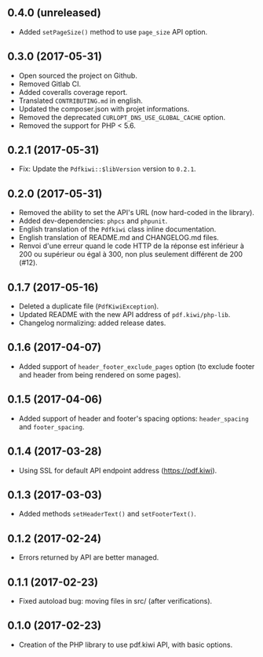 ## 0.4.0 (unreleased)
- Added `setPageSize()` method to use `page_size` API option.

## 0.3.0 (2017-05-31)
- Open sourced the project on Github.
- Removed Gitlab CI.
- Added coveralls coverage report.
- Translated `CONTRIBUTING.md` in english.
- Updated the composer.json with projet informations.
- Removed the deprecated `CURLOPT_DNS_USE_GLOBAL_CACHE` option.
- Removed the support for PHP < 5.6.

## 0.2.1 (2017-05-31)
- Fix: Update the `Pdfkiwi::$libVersion` version to `0.2.1`.

## 0.2.0 (2017-05-31)
- Removed the ability to set the API's URL (now hard-coded in the library).
- Added dev-dependencies: `phpcs` and `phpunit`.
- English translation of the `Pdfkiwi` class inline documentation.
- English translation of README.md and CHANGELOG.md files.
- Renvoi d'une erreur quand le code HTTP de la réponse est inférieur à 200 ou
  supérieur ou égal à 300, non plus seulement différent de 200 (#12).

## 0.1.7 (2017-05-16)
- Deleted a duplicate file (`PdfKiwiException`).
- Updated README with the new API address of `pdf.kiwi/php-lib`.
- Changelog normalizing: added release dates.

## 0.1.6 (2017-04-07)
- Added support of `header_footer_exclude_pages` option (to exclude footer and
  header from being rendered on some pages).

## 0.1.5 (2017-04-06)
- Added support of header and footer's spacing options: `header_spacing` and 
  `footer_spacing`.

## 0.1.4 (2017-03-28)
- Using SSL for default API endpoint address (https://pdf.kiwi).

## 0.1.3 (2017-03-03)
- Added methods `setHeaderText()` and `setFooterText()`.

## 0.1.2 (2017-02-24)
- Errors returned by API are better managed.

## 0.1.1 (2017-02-23)
- Fixed autoload bug: moving files in src/ (after verifications).

## 0.1.0 (2017-02-23)
- Creation of the PHP library to use pdf.kiwi API, with basic options.
